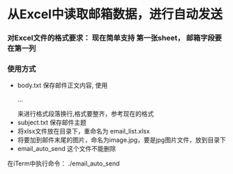 # 从Excel中读取邮箱数据，进行自动发送

### 对Excel文件的格式要求： 现在简单支持 第一张sheet， 邮箱字段要在第一列

### 使用方式

- body.txt 保存邮件正文内容, 使用<p>...</p>来进行格式段落换行,格式要整齐，参考现在的格式
- subject.txt 保存邮件主题
- 将xlsx文件放在目录下，重命名为 email_list.xlsx
- 将要加到邮件末尾的图片，命名为image.jpg，要是jpg图片文件，放到目录下
- email_auto_send 这个文件不能删除

在iTerm中执行命令： ./email_auto_send

